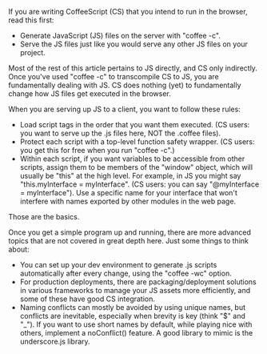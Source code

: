 If you are writing CoffeeScript (CS) that you intend to run in the browser, read this first:

* Generate JavaScript (JS) files on the server with "coffee -c".
* Serve the JS files just like you would serve any other JS files on your project.

Most of the rest of this article pertains to JS directly, and CS only indirectly.  Once you've used "coffee -c" to transcompile CS to JS, you are fundamentally dealing with JS.  CS does nothing (yet) to fundamentally change how JS files get executed in the browser.

When you are serving up JS to a client, you want to follow these rules:

* Load script tags in the order that you want them executed. (CS users: you want to serve up the .js files here, NOT the .coffee files).
* Protect each script with a top-level function safety wrapper. (CS users: you get this for free when you run "coffee -c".)
* Within each script, if you want variables to be accessible from other scripts, assign them to be members of the "window" object, which will usually be "this" at the high level.  For example, in JS you might say "this.myInterface = myInterface".  (CS users: you can say "@myInterface = myInterface").  Use a specific name for your interface that won't interfere with names exported by other modules in the web page.

Those are the basics.

Once you get a simple program up and running, there are more advanced topics that are not covered in great depth here.  Just some things to think about:

* You can set up your dev environment to generate .js scripts automatically after every change, using the "coffee -wc" option.
* For production deployments, there are packaging/deployment solutions in various frameworks to manage your JS assets more efficiently, and some of these have good CS integration.
* Naming conflicts can mostly be avoided by using unique names, but conflicts are inevitable, especially when brevity is key (think "$" and "_").  If you want to use short names by default, while playing nice with others, implement a noConflict() feature.  A good library to mimic is the underscore.js library.

